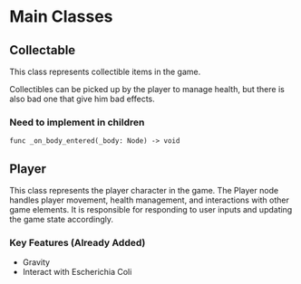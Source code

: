# Main Classes

## Collectable

This class represents collectible items in the game.

Collectibles can be picked up by the player to manage health, but there is also bad one that give him bad effects.

### Need to implement in children

```gdscript
func _on_body_entered(_body: Node) -> void
```

## Player

This class represents the player character in the game. The Player node handles player movement, health management, and interactions with other game elements. It is responsible for responding to user inputs and updating the game state accordingly.

### Key Features (Already Added)

- Gravity
- Interact with Escherichia Coli
